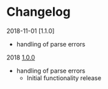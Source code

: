 # Changelog

2018-11-01 [1.1.0]
  - handling of parse errors
 
2018 [1.0.0]
  - handling of parse errors
	- Initial functionality release
              
[unreleased]: https://github.com/rainu/env-parser/tree/master-develop 
[1.0.0]: https://github.com/rainu/env-parser/tree/master
